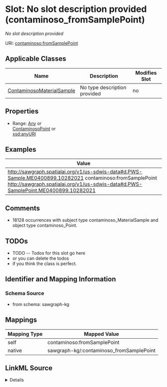 

# Slot: No slot description provided (contaminoso_fromSamplePoint)


_No slot description provided_





URI: [contaminoso:fromSamplePoint](http://sawgraph.spatialai.org/v1/contaminoso#fromSamplePoint)



<!-- no inheritance hierarchy -->





## Applicable Classes

| Name | Description | Modifies Slot |
| --- | --- | --- |
| [ContaminosoMaterialSample](../classes/ContaminosoMaterialSample.md) | No type description provided |  no  |







## Properties

* Range: [Any](../classes/Any.md)&nbsp;or&nbsp;<br />[ContaminosoPoint](../classes/ContaminosoPoint.md)&nbsp;or&nbsp;<br />[xsd:anyURI](http://www.w3.org/2001/XMLSchema#anyURI)






## Examples

| Value |
| --- |
| http://sawgraph.spatialai.org/v1/us-sdwis-data#d.PWS-Sample.ME0400899.10282021 contaminoso:fromSamplePoint http://sawgraph.spatialai.org/v1/us-sdwis-data#d.PWS-SamplePoint.ME0400899.10282021 |

## Comments

* 18128 occurrences with subject type contaminoso_MaterialSample and object type contaminoso_Point.

## TODOs

* TODO -- Todos for this slot go here
* or you can delete the todos
* if you think the class is perfect.

## Identifier and Mapping Information







### Schema Source


* from schema: sawgraph-kg




## Mappings

| Mapping Type | Mapped Value |
| ---  | ---  |
| self | contaminoso:fromSamplePoint |
| native | sawgraph-kg/:contaminoso_fromSamplePoint |




## LinkML Source

<details>
```yaml
name: contaminoso_fromSamplePoint
description: No slot description provided
title: No slot description provided
todos:
- TODO -- Todos for this slot go here
- or you can delete the todos
- if you think the class is perfect.
comments:
- 18128 occurrences with subject type contaminoso_MaterialSample and object type contaminoso_Point.
examples:
- value: http://sawgraph.spatialai.org/v1/us-sdwis-data#d.PWS-Sample.ME0400899.10282021
    contaminoso:fromSamplePoint http://sawgraph.spatialai.org/v1/us-sdwis-data#d.PWS-SamplePoint.ME0400899.10282021
from_schema: sawgraph-kg
rank: 1000
slot_uri: contaminoso:fromSamplePoint
alias: contaminoso_fromSamplePoint
domain_of:
- contaminoso_MaterialSample
range: Any
any_of:
- range: contaminoso_Point
- range: uri

```
</details>